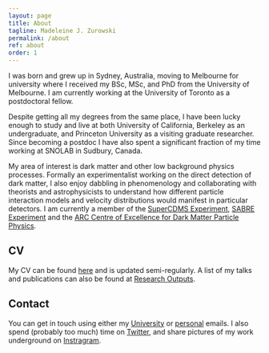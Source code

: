 ```yaml
---
layout: page
title: About
tagline: Madeleine J. Zurowski
permalink: /about
ref: about
order: 1
---
```


I was born and grew up in Sydney, Australia, moving to Melbourne for university where I received my BSc, MSc, and PhD from the University of Melbourne. I am currently working at the University of Toronto as a postdoctoral fellow.

Despite getting all my degrees from the same place, I have been lucky enough to study and live at both University of California, Berkeley as an undergraduate, and Princeton University as a visiting graduate researcher. Since becoming a postdoc I have also spent a significant fraction of my time working at SNOLAB in Sudbury, Canada. 

My area of interest is dark matter and other low background physics processes. Formally an experimentalist working on the direct detection of dark matter, I also enjoy dabbling in phenomenology and collaborating with theorists and astrophysicists to understand how different particle interaction models and velocity distributions would manifest in particular detectors. I am currently a member of the [SuperCDMS Experiment](https://supercdms.slac.stanford.edu/), [SABRE Experiment](https://www.sabre-experiment.org.au/) and the [ARC Centre of Excellence for Dark Matter Particle Physics](https://www.centredarkmatter.org/).

## CV
My CV can be found [here](https://mjzurowski.github.io/files/ZurowskiCV.pdf) and is updated semi-regularly. A list of my talks and publications can also be found at [Research Outputs](https://mjzurowski.github.io/research-outputs).

## Contact
You can get in touch using either my [University](mailto:madeleine.zurowski@utoronto.ca) or [personal](mailto:mjzurowski@gmail.com) emails. I also spend (probably too much) time on [Twitter](https://twitter.com/mjzurowski), and share pictures of my work underground on [Instragram](https://www.instagram.com/mz_underground/).
